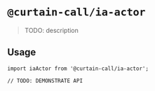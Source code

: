 # `@curtain-call/ia-actor`

> TODO: description

## Usage

```
import iaActor from '@curtain-call/ia-actor';

// TODO: DEMONSTRATE API
```
